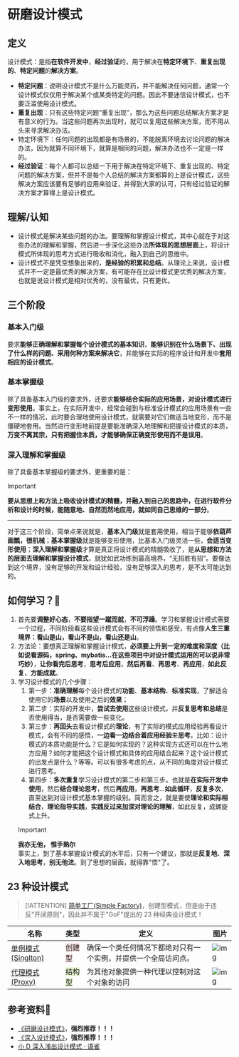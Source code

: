 # 研磨设计模式

## 定义

设计模式：是指**在软件开发中**，**经过验证**的，用于解决在**特定环境下**、**重复出现的**、**特定问题**的**解决方案**。

- **特定问题**：说明设计模式不是什么万能灵药，并不能解决任何问题，通常一个设计模式仅仅用于解决某个或某类特定的问题。因此不要迷信设计模式，也不要泛滥使用设计模式。
- **重复出现**：只有这些特定问题“重复出现”，那么为这些问题总结解决方案才是有意义的行为。当这些问题再次出现时，就可以复用这些解决方案，而不用从头来寻求解决办法。
- 特定环境下：任何问题的出现都是有场景的，不能脱离环境去讨论问题的解决办法，因为就算不同环境下，就算是相同的问题，解决办法也不一定是一样的。
- **经过验证**：每个人都可以总结一下用于解决在特定环境下、重复出现的、特定问题的解决方案，但并不是每个人总结的解决方案都算的上是设计模式，这些解决方案应该要有足够的应用来验证，并得到大家的认可，只有经过验证的解决方案才算得上是设计模式。

## 理解/认知

- 设计模式是解决某些问题的办法。要理解和掌握设计模式，其中心就在于对这些办法的理解和掌握，然后进一步深化这些办法**所体现的思想层面**上，将设计模式所体现的思考方式进行吸收和消化，融入到自己的思维中。
- 设计模式不是凭空想象出来的，**是经验的积累和总结**。从理论上来说，设计模式并不一定是最优秀的解决方案，有可能存在比设计模式更优秀的解决方案，也就是说设计模式是相对优秀的，没有最优，只有更优。

## 三个阶段

### 基本入门级

要求**能够正确理解和掌握每个设计模式的基本知识**，**能够识别在什么场景下、出现了什么样的问题、采用何种方案来解决它**，并能够在实际的程序设计和开发中**套用相应的设计模式**。

### 基本掌握级

除了具备基本入门级的要求外，还要求**能够结合实际的应用场景，对设计模式进行变形使用**。事实上，在实际开发中，经常会碰到与标准设计模式的应用场景有一些不一样的情况，此时要合理地使用设计模式，就需要对它们做适当地变形，而不是僵硬地套用。当然进行变形地前提是要能准确深入地理解和把握设计模式的本质，**万变不离其宗，只有把握住本质，才能够确保正确变形使用而不是误用**。

### 深入理解和掌握级

除了具备基本掌握级的要求外，更重要的是：
> [!important]
> **要从思想上和方法上吸收设计模式的精髓，并融入到自己的思路中，在进行软件分析和设计的时候，能随意地、自然而然地应用，就如同自己思维的一部分**。

---

对于这三个阶段，简单点来说就是，**基本入门级**就是套用使用，相当于能够**依葫芦画瓢，很机械**；**基本掌握级**就是能够变形使用，比基本入门级灵活一些，**会适当变形使用**；**深入理解和掌握级**才算是真正将设计模式的精髓吸收了，是**从思想和方法的层面去理解和掌握设计模式**，就犹如武功练到最高境界，“无招胜有招”。要像达到这个境界，没有足够的开发和设计经验，没有足够深入的思考，是不太可能达到的。

## 如何学习？🚀

1. 首先要**调整好心态**，**不要指望一蹴而就**，**不可浮躁**。学习和掌握设计模式需要一个过程，不同阶段看这些设计模式会有不同的领悟和感受，有点像**人生三重境界：看山是山，看山不是山，看山还是山**。
2. 方法论：要想真正理解和掌握设计模式，**必须要上升到一定的难度和深度（比如说看源码，spring、mybatis...在这些项目中对设计模式运用的可以说非常巧妙）**，**让你看完后思考**，**思考后应用**，**然后再看**、**再思考**、**再应用**，**如此反复**，**方能成就**。
3. 学习设计模式的几个步骤：
   1. 第一步：**准确理解**每个设计模式的**功能**、**基本结构**、**标准实现**，了解适合使用它的**场景**以及使用之后的**效果**；
   2. 第二步：实际的开发中，**尝试去使用**这些设计模式，并**反复思考和总结**是否使用得当，是否需要做一些变化。
   3. 第三步：**再回头**去看设计模式的**理论**，有了实际的模式应用经验再看设计模式，会有不同的感悟，**一边看一边结合着应用经验**来**思考**。比如：设计模式的本质功能是什么？它是如何实现的？这种实现方式还可以在什么地方应用？如何才能把这个设计模式和具体的应用结合起来？这个设计模式的出发点是什么？等等。可以有很多考虑的点，从不同的角度对设计模式进行思考。
   4. 第四步：**多次重复**学习设计模式的第二步和第三步。也就是**在实际开发中使用**，然后**结合理论思考**，然后**再应用**，**再思考**...**如此循环**，**反复多次**，直至达到对设计模式基本掌握的级别。简而言之，就是要使**理论和实际相结合**，**理论指导实践**，**实践反过来加深对理论的理解**，如此反复，成螺旋式上升。
   > [!important]
   > **我亦无他， 惟手熟尔**<br />事实上，到了基本掌握设计模式的水平后，只有一个建议，那就是**反复地**、**深入地思考**，**别无他法**。到了思想的层面，就得靠"悟"了。

## 23 种设计模式

> [!ATTENTION]
> [简单工厂(Simple Factory)](./简单工厂.md)，创建型模式，但是由于违反"开闭原则"，因此并不属于"GoF"提出的 23 种经典设计模式！


| 名称                                | 类型                                                         | 定义                                                         | 图片                                                         |
| ----------------------------------- | ------------------------------------------------------------ | ------------------------------------------------------------ | ------------------------------------------------------------ |
| [单例模式(Singlton)](./单例模式.md) | <span style="background-color: rgb(251, 228, 231);">创建型</span> | 确保一个类任何情况下都绝对只有一个实例，并提供一个全局访问点。 | <img src="https://fastly.jsdelivr.net/gh/xihuanxiaorang/img/202309231512996.png" alt="img"  /> |
| [代理模式(Proxy)](./代理模式.md)    | <span style="background-color: rgb(232, 247, 207);">结构型</span> | 为其他对象提供一种代理以控制对这个对象的访问                 | ![img](https://fastly.jsdelivr.net/gh/xihuanxiaorang/img/202309231515411.png) |

## 参考资料🎁

- [《研磨设计模式》](https://book.douban.com/subject/5343318/)，**强烈推荐！！！**
- [《深入设计模式》](https://refactoringguru.cn/)，**强烈推荐！！！**
- [小 D 深入浅出设计模式 · 语雀](https://www.yuque.com/heibaruge/wtu98p/xg8geb#ynaTa)
